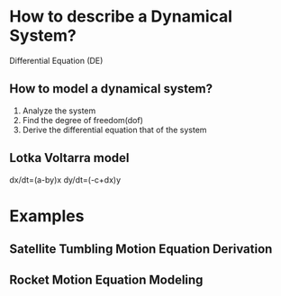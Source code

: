 # How to describe a Dynamical System?
Differential Equation (DE)
## How to model a dynamical system?
1. Analyze the system
2. Find the degree of freedom(dof)
3. Derive the differential equation that of the system

## Lotka Voltarra model
dx/dt=(a-by)x
dy/dt=(-c+dx)y

# Examples
## Satellite Tumbling Motion Equation Derivation

## Rocket Motion Equation Modeling